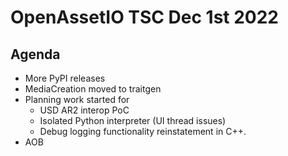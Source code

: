 # OpenAssetIO TSC Dec 1st 2022

## Agenda

- More PyPI releases
- MediaCreation moved to traitgen
- Planning work started for
  - USD AR2 interop PoC
  - Isolated Python interpreter (UI thread issues)
  - Debug logging functionality reinstatement in C++.
- AOB
